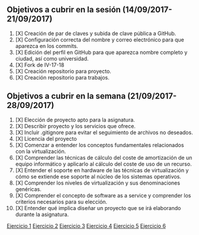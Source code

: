 ## Objetivos a cubrir en la sesión (14/09/2017-21/09/2017)

1. [X] Creación de par de claves y subida de clave pública a GitHub.
2. [X] Configuración correcta del nombre y correo electrónico para que aparezca en los commits.
3. [X] Edición del perfil en GitHub para que aparezca nombre completo y ciudad, así como universidad.
4. [X] Fork de IV-17-18
5. [X] Creación repositorio para proyecto.
6. [X] Creación repositorio para trabajos.


## Objetivos a cubrir en la semana (21/09/2017-28/09/2017)

1. [X] Elección de proyecto apto para la asignatura.
2. [X] Describir proyecto y los servicios que ofrece.
3. [X] Incluir .gitignore para evitar el seguimiento de archivos no deseados.
4. [X] Licencia del proyecto
5. [X] Comenzar a entender los conceptos fundamentales relacionados con la virtualización.
6. [X] Comprender las técnicas de cálculo del coste de amortización de un equipo informático y aplicarlo al cálculo del coste de uso de un recurso.
7. [X] Entender el soporte en hardware de las técnicas de virtualización y cómo se extiende ese soporte al núcleo de los sistemas operativos. 
8. [X] Comprender los niveles de virtualización y sus denominaciones genéricas.
9. [X] Comprender el concepto de software as a service y comprender los criterios necesarios para su elección.
10. [X] Entender qué implica diseñar un proyecto que se irá elaborando durante la asignatura.

[Ejercicio 1](https://github.com/ainokila/TrabajosIV/blob/master/hito1/ejercicio01.md)
[Ejercicio 2](https://github.com/ainokila/TrabajosIV/blob/master/hito1/ejercicio02.md)
[Ejercicio 3](https://github.com/ainokila/TrabajosIV/blob/master/hito1/ejercicio03.md)
[Ejercicio 4](https://github.com/ainokila/TrabajosIV/blob/master/hito1/ejercicio04.md)
[Ejercicio 5](https://github.com/ainokila/TrabajosIV/blob/master/hito1/ejercicio05.md)
[Ejercicio 6](https://github.com/ainokila/TrabajosIV/blob/master/hito1/ejercicio06.md)

